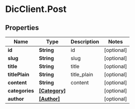 # DicClient.Post

## Properties
Name | Type | Description | Notes
------------ | ------------- | ------------- | -------------
**id** | **String** | id | [optional] 
**slug** | **String** | slug | [optional] 
**title** | **String** | title | [optional] 
**titlePlain** | **String** | title_plain | [optional] 
**content** | **String** | content | [optional] 
**categories** | [**[Category]**](Category.md) |  | [optional] 
**author** | [**[Author]**](Author.md) |  | [optional] 


